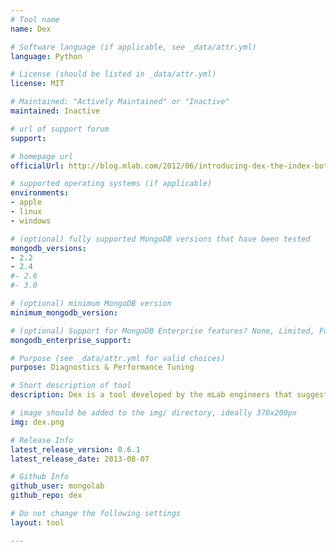 ```yaml
---
# Tool name
name: Dex

# Software language (if applicable, see _data/attr.yml)
language: Python

# License (should be listed in _data/attr.yml)
license: MIT

# Maintained: "Actively Maintained" or "Inactive"
maintained: Inactive

# url of support forum
support: 

# homepage url
officialUrl: http://blog.mlab.com/2012/06/introducing-dex-the-index-bot/

# supported operating systems (if applicable)
environments:
- apple
- linux
- windows

# (optional) fully supported MongoDB versions that have been tested
mongodb_versions:
- 2.2
- 2.4
#- 2.6
#- 3.0

# (optional) minimum MongoDB version
minimum_mongodb_version:

# (optional) Support for MongoDB Enterprise features? None, Limited, Full
mongodb_enterprise_support: 

# Purpose (see _data/attr.yml for valid choices)
purpose: Diagnostics & Performance Tuning

# Short description of tool
description: Dex is a tool developed by the mLab engineers that suggests corrections to your indexes based on logged queries.

# image should be added to the img/ directory, ideally 370x200px
img: dex.png

# Release Info
latest_release_version: 0.6.1
latest_release_date: 2013-08-07

# Github Info
github_user: mongolab
github_repo: dex

# Do not change the following settings
layout: tool

---
```

